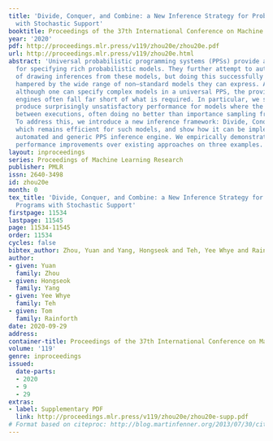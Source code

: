 ```yaml
---
title: 'Divide, Conquer, and Combine: a New Inference Strategy for Probabilistic Programs
  with Stochastic Support'
booktitle: Proceedings of the 37th International Conference on Machine Learning
year: '2020'
pdf: http://proceedings.mlr.press/v119/zhou20e/zhou20e.pdf
url: http://proceedings.mlr.press/v119/zhou20e.html
abstract: 'Universal probabilistic programming systems (PPSs) provide a powerful framework
  for specifying rich probabilistic models. They further attempt to automate the process
  of drawing inferences from these models, but doing this successfully is severely
  hampered by the wide range of non–standard models they can express. As a result,
  although one can specify complex models in a universal PPS, the provided inference
  engines often fall far short of what is required. In particular, we show that they
  produce surprisingly unsatisfactory performance for models where the support varies
  between executions, often doing no better than importance sampling from the prior.
  To address this, we introduce a new inference framework: Divide, Conquer, and Combine,
  which remains efficient for such models, and show how it can be implemented as an
  automated and generic PPS inference engine. We empirically demonstrate substantial
  performance improvements over existing approaches on three examples.'
layout: inproceedings
series: Proceedings of Machine Learning Research
publisher: PMLR
issn: 2640-3498
id: zhou20e
month: 0
tex_title: 'Divide, Conquer, and Combine: a New Inference Strategy for Probabilistic
  Programs with Stochastic Support'
firstpage: 11534
lastpage: 11545
page: 11534-11545
order: 11534
cycles: false
bibtex_author: Zhou, Yuan and Yang, Hongseok and Teh, Yee Whye and Rainforth, Tom
author:
- given: Yuan
  family: Zhou
- given: Hongseok
  family: Yang
- given: Yee Whye
  family: Teh
- given: Tom
  family: Rainforth
date: 2020-09-29
address: 
container-title: Proceedings of the 37th International Conference on Machine Learning
volume: '119'
genre: inproceedings
issued:
  date-parts:
  - 2020
  - 9
  - 29
extras:
- label: Supplementary PDF
  link: http://proceedings.mlr.press/v119/zhou20e/zhou20e-supp.pdf
# Format based on citeproc: http://blog.martinfenner.org/2013/07/30/citeproc-yaml-for-bibliographies/
---
```

